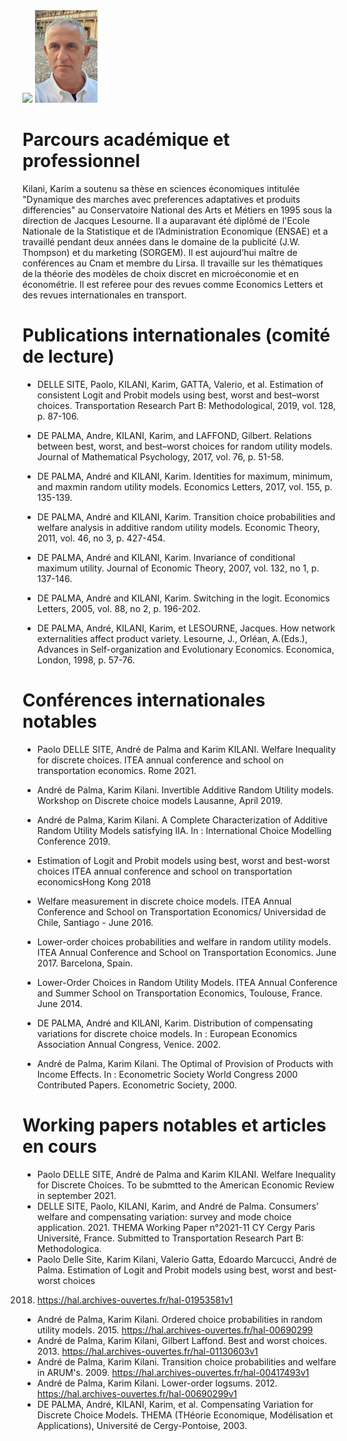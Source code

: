 
<img src="https://upload.wikimedia.org/wikipedia/commons/6/66/Logo_cnam.gif" width="100"> 
<img src="Karim_Kilani.jpg" width="100"> 



# Parcours académique et professionnel

Kilani, Karim a soutenu sa thèse en sciences économiques intitulée "Dynamique des marches avec preferences adaptatives et produits differencies" au Conservatoire National des Arts et Métiers en 1995 sous la direction de Jacques Lesourne. Il a auparavant été diplômé de l'Ecole Nationale de la Statistique et de l’Administration Economique (ENSAE) et a travaillé pendant deux années dans le domaine de la publicité (J.W. Thompson) et du marketing (SORGEM). Il est aujourd’hui maître de conférences au Cnam et membre du Lirsa. Il travaille sur les thématiques de la théorie des modèles de choix discret en microéconomie et en économétrie. Il est referee pour des revues comme Economics Letters et des revues internationales en transport. 

 
#  Publications internationales (comité de lecture)

- DELLE SITE, Paolo, KILANI, Karim, GATTA, Valerio, et al. Estimation of consistent Logit and Probit models using best, worst and best–worst choices. Transportation Research Part B: Methodological, 2019, vol. 128, p. 87-106. 

- DE PALMA, Andre, KILANI, Karim, and LAFFOND, Gilbert. Relations between best, worst, and best–worst choices for random utility models. Journal of Mathematical Psychology, 2017, vol. 76, p. 51-58. 

- DE PALMA, André and KILANI, Karim. Identities for maximum, minimum, and maxmin random utility models. Economics Letters, 2017, vol. 155, p. 135-139. 

- DE PALMA, André and KILANI, Karim. Transition choice probabilities and welfare analysis in additive random utility models. Economic Theory, 2011, vol. 46, no 3, p. 427-454. 
- DE PALMA, André and KILANI, Karim. Invariance of conditional maximum utility. Journal of Economic Theory, 2007, vol. 132, no 1, p. 137-146. 
- DE PALMA, André and KILANI, Karim. Switching in the logit. Economics Letters, 2005, vol. 88, no 2, p. 196-202. 
- DE PALMA, André, KILANI, Karim, et LESOURNE, Jacques. How network externalities affect product variety. Lesourne, J., Orléan, A.(Eds.), Advances in Self-organization and Evolutionary Economics. Economica, London, 1998, p. 57-76.

# Conférences internationales notables

 - Paolo DELLE SITE, André de Palma and Karim KILANI. Welfare Inequality for discrete choices. ITEA annual conference and school on transportation economics. Rome 2021.
 - André de Palma, Karim Kilani. Invertible Additive Random Utility models. Workshop on Discrete choice models Lausanne, April 2019.

- André de Palma, Karim Kilani. A Complete Characterization of Additive Random Utility Models satisfying IIA. In : International Choice Modelling Conference 2019.
- Estimation of Logit and Probit models using best, worst and best-worst choices ITEA annual conference and school on transportation economicsHong Kong 2018
- Welfare measurement in discrete choice models. ITEA Annual Conference and School on Transportation Economics/ 
Universidad de Chile, Santiago - June 2016.
- Lower-order choices probabilities and welfare in random utility models. ITEA Annual Conference and School on Transportation Economics. June 2017.
Barcelona, Spain.
- Lower-Order Choices in Random Utility Models. ITEA Annual Conference and Summer School on Transportation Economics, Toulouse, France. June 2014.
- DE PALMA, André and KILANI, Karim. Distribution of compensating variations for discrete choice models. In : European Economics Association Annual Congress, Venice. 2002.
- André de Palma, Karim Kilani. The Optimal of Provision of Products with Income Effects. In : Econometric Society World Congress 2000 Contributed Papers. Econometric Society, 2000.


# Working papers notables et articles en cours 
- Paolo DELLE SITE, André de Palma and Karim KILANI. Welfare Inequality for Discrete Choices. To be submtted to the American Economic Review in september 2021. 
- DELLE SITE, Paolo, KILANI, Karim, and André de Palma. Consumers’ welfare and compensating variation: survey and mode choice application. 2021. THEMA Working Paper n°2021-11 CY Cergy Paris Université, France. Submitted to Transportation Research Part B: Methodologica.
- Paolo Delle Site, Karim Kilani, Valerio Gatta, Edoardo Marcucci, André de Palma. Estimation of Logit and Probit models using best, worst and best-worst choices
2018. https://hal.archives-ouvertes.fr/hal-01953581v1
- André de Palma, Karim Kilani. Ordered choice probabilities in random utility models. 2015. https://hal.archives-ouvertes.fr/hal-00690299
- André de Palma, Karim Kilani, Gilbert Laffond. Best and worst choices. 2013. https://hal.archives-ouvertes.fr/hal-01130603v1
- André de Palma, Karim Kilani. Transition choice probabilities and welfare in ARUM's. 2009. https://hal.archives-ouvertes.fr/hal-00417493v1
- André de Palma, Karim Kilani. Lower-order logsums. 2012. https://hal.archives-ouvertes.fr/hal-00690299v1
- DE PALMA, André, KILANI, Karim, et al. Compensating Variation for Discrete Choice Models. THEMA (THéorie Economique, Modélisation et Applications), Université de Cergy-Pontoise, 2003.
